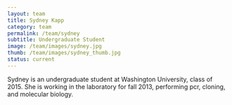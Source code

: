 ```yaml
---
layout: team
title: Sydney Kapp
category: team
permalink: /team/sydney
subtitle: Undergraduate Student
image: /team/images/sydney.jpg
thumb: /team/images/sydney_thumb.jpg
status: current
---
```


Sydney is an undergraduate student at Washington University, class of 2015. She is working in the laboratory for fall 2013, performing pcr, cloning, and molecular biology.